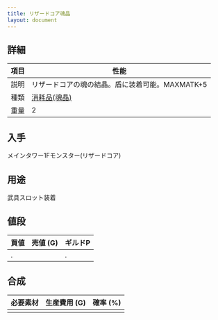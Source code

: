 ```yaml
---
title: リザードコア魂晶
layout: document
---
```

## 詳細

|項目|性能|
|---|---|
|説明|リザードコアの魂の結晶。盾に装着可能。MAXMATK+5|
|種類|[消耗品(魂晶)](消耗品(魂晶))|
|重量|2|

## 入手

メインタワー1Fモンスター(リザードコア)

## 用途

武具スロット装着

## 値段

|買値|売値 (G)|ギルドP|
|---|---|---|
|.||.|

## 合成

|必要素材|生産費用 (G)|確率 (%)|
|---|---|---|
||||

